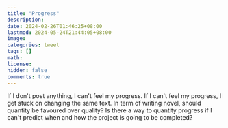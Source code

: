 ```yaml
---
title: "Progress"
description: 
date: 2024-02-26T01:46:25+08:00
lastmod: 2024-05-24T21:44:05+08:00
image: 
categories: tweet
tags: []
math: 
license: 
hidden: false
comments: true
---
```


If I don't post anything, I can't feel my progress. If I can't feel my progress, I get stuck on changing the same text. In term of writing novel, should quantity be favoured over quality? Is there a way to quantity progress if I can't predict when and how the project is going to be completed?



